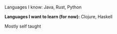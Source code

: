 
Languages I know: Java, Rust, Python

**Languages I want to learn (for now):** Clojure, Haskell

Mostly self taught
